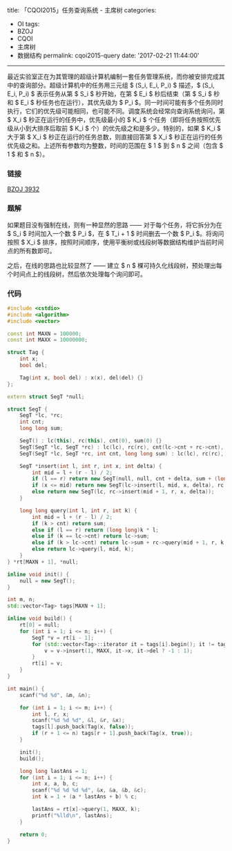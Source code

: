 title: 「CQOI2015」任务查询系统 - 主席树
categories:
  - OI
tags:
  - BZOJ
  - CQOI
  - 主席树
  - 数据结构
permalink: cqoi2015-query
date: '2017-02-21 11:44:00'
---

最近实验室正在为其管理的超级计算机编制一套任务管理系统，而你被安排完成其中的查询部分。超级计算机中的任务用三元组 $ (S_i, E_i, P_i) $ 描述，$ (S_i, E_i, P_i) $ 表示任务从第 $ S_i $ 秒开始，在第 $ E_i $ 秒后结束（第 $ S_i $ 秒和 $ E_i $ 秒任务也在运行），其优先级为 $ P_i $。同一时间可能有多个任务同时执行，它们的优先级可能相同，也可能不同。调度系统会经常向查询系统询问，第 $ X_i $ 秒正在运行的任务中，优先级最小的 $ K_i $ 个任务（即将任务按照优先级从小到大排序后取前 $ K_i $ 个）的优先级之和是多少。特别的，如果 $ K_i $ 大于第 $ X_i $ 秒正在运行的任务总数，则直接回答第 $ X_i $ 秒正在运行的任务优先级之和。上述所有参数均为整数，时间的范围在 $ 1 $ 到 $ n $ 之间（包含 $ 1 $ 和 $ n $）。

<!-- more -->

### 链接

[BZOJ 3932](http://www.lydsy.com/JudgeOnline/problem.php?id=3932)

### 题解

如果题目没有强制在线，则有一种显然的思路 —— 对于每个任务，将它拆分为在 $ S_i $ 时间加入一个数 $ P_i $，在 $ T_i + 1 $ 时间删去一个数 $ P_i $。将询问按照 $ X_i $ 排序，按照时间顺序，使用平衡树或线段树等数据结构维护当前时间点的所有数即可。

之后，在线的思路也比较显然了 —— 建立 $ n $ 棵可持久化线段树，预处理出每个时间点上的线段树，然后依次处理每个询问即可。

### 代码

```cpp
#include <cstdio>
#include <algorithm>
#include <vector>

const int MAXN = 100000;
const int MAXX = 10000000;

struct Tag {
    int x;
    bool del;

    Tag(int x, bool del) : x(x), del(del) {}
};

extern struct SegT *null;

struct SegT {
    SegT *lc, *rc;
    int cnt;
    long long sum;

    SegT() : lc(this), rc(this), cnt(0), sum(0) {}
    SegT(SegT *lc, SegT *rc) : lc(lc), rc(rc), cnt(lc->cnt + rc->cnt), sum(lc->sum + rc->sum) {}
    SegT(SegT *lc, SegT *rc, int cnt, long long sum) : lc(lc), rc(rc), cnt(cnt), sum(sum) {}

    SegT *insert(int l, int r, int x, int delta) {
        int mid = l + (r - l) / 2;
        if (l == r) return new SegT(null, null, cnt + delta, sum + (long long)delta * l);
        if (x <= mid) return new SegT(lc->insert(l, mid, x, delta), rc);
        else return new SegT(lc, rc->insert(mid + 1, r, x, delta));
    }

    long long query(int l, int r, int k) {
        int mid = l + (r - l) / 2;
        if (k > cnt) return sum;
        else if (l == r) return (long long)k * l;
        else if (k == lc->cnt) return lc->sum;
        else if (k > lc->cnt) return lc->sum + rc->query(mid + 1, r, k - lc->cnt);
        else return lc->query(l, mid, k);
    }
} *rt[MAXN + 1], *null;

inline void init() {
    null = new SegT();
}

int m, n;
std::vector<Tag> tags[MAXN + 1];

inline void build() {
    rt[0] = null;
    for (int i = 1; i <= n; i++) {
        SegT *v = rt[i - 1];
        for (std::vector<Tag>::iterator it = tags[i].begin(); it != tags[i].end(); it++) {
            v = v->insert(1, MAXX, it->x, it->del ? -1 : 1);
        }
        rt[i] = v;
    }
}

int main() {
    scanf("%d %d", &m, &n);

    for (int i = 1; i <= m; i++) {
        int l, r, x;
        scanf("%d %d %d", &l, &r, &x);
        tags[l].push_back(Tag(x, false));
        if (r + 1 <= n) tags[r + 1].push_back(Tag(x, true));
    }

    init();
    build();

    long long lastAns = 1;
    for (int i = 1; i <= n; i++) {
        int x, a, b, c;
        scanf("%d %d %d %d", &x, &a, &b, &c);
        int k = 1 + (a * lastAns + b) % c;

        lastAns = rt[x]->query(1, MAXX, k);
        printf("%lld\n", lastAns);
    }

    return 0;
}
```